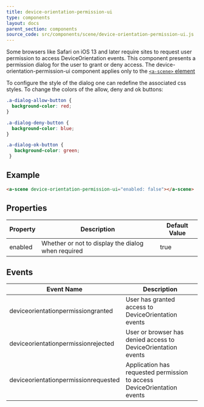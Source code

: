 ```yaml
---
title: device-orientation-permission-ui
type: components
layout: docs
parent_section: components
source_code: src/components/scene/device-orientation-permission-ui.js
---
```


Some browsers like Safari on iOS 13 and later require sites to request user permission to access DeviceOrientation events. This component presents a permission dialog for the user to grant or deny access.
The device-orientation-permission-ui component applies only to the [`<a-scene>` element][scene]

To configure the style of the dialog one can redefine the associated css styles. To change the colors of the allow, deny and ok buttons:

```css
.a-dialog-allow-button {
  background-color: red;
}

.a-dialog-deny-button {
  background-color: blue;
}

.a-dialog-ok-button {
   background-color: green;
 }
```

## Example

```html
<a-scene device-orientation-permission-ui="enabled: false"></a-scene>
```

## Properties

| Property      | Description                                                         | Default Value |
|---------------|---------------------------------------------------------------------|---------------|
| enabled       | Whether or not to display the dialog when required                  | true          |

## Events

| Event Name                           | Description                                                                                |
|--------------------------------------|--------------------------------------------------------------------------------------------|
| deviceorientationpermissiongranted   | User has granted access to DeviceOrientation events                                        |
| deviceorientationpermissionrejected  | User or browser has denied access to DeviceOrientation events                              |
| deviceorientationpermissionrequested | Application has requested permission to access DeviceOrientation events                    |
[scene]: ../core/scene.md
